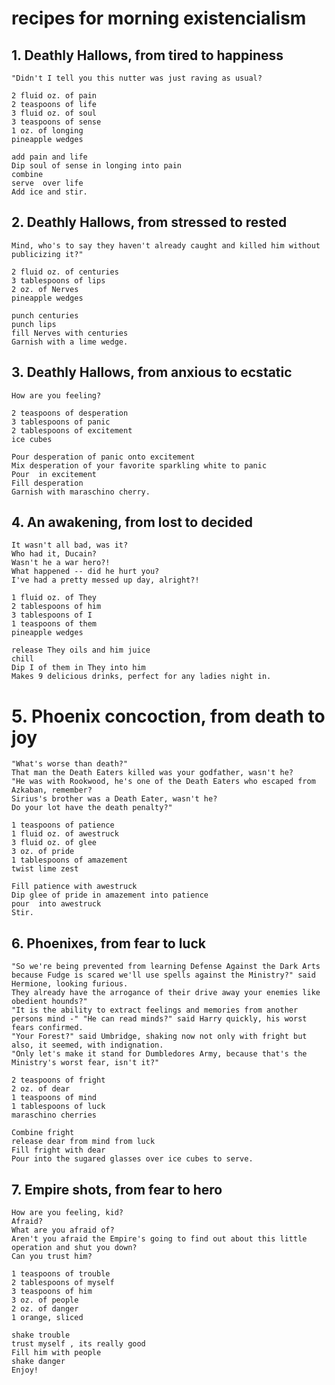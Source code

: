 # recipes for morning existencialism

## 1. Deathly Hallows, from tired to happiness

    "Didn't I tell you this nutter was just raving as usual?

    2 fluid oz. of pain
    2 teaspoons of life
    3 fluid oz. of soul
    3 teaspoons of sense
    1 oz. of longing
    pineapple wedges

    add pain and life
    Dip soul of sense in longing into pain
    combine
    serve  over life
    Add ice and stir.


## 2. Deathly Hallows, from stressed to rested

    Mind, who's to say they haven't already caught and killed him without publicizing it?"

    2 fluid oz. of centuries
    3 tablespoons of lips
    2 oz. of Nerves
    pineapple wedges

    punch centuries
    punch lips
    fill Nerves with centuries
    Garnish with a lime wedge.

## 3. Deathly Hallows, from anxious to ecstatic

    How are you feeling?

    2 teaspoons of desperation
    3 tablespoons of panic
    2 tablespoons of excitement
    ice cubes

    Pour desperation of panic onto excitement
    Mix desperation of your favorite sparkling white to panic
    Pour  in excitement
    Fill desperation
    Garnish with maraschino cherry.

## 4. An awakening, from lost to decided

    It wasn't all bad, was it?
    Who had it, Ducain?
    Wasn't he a war hero?!
    What happened -- did he hurt you?
    I've had a pretty messed up day, alright?!

    1 fluid oz. of They
    2 tablespoons of him
    3 tablespoons of I
    1 teaspoons of them
    pineapple wedges

    release They oils and him juice
    chill
    Dip I of them in They into him
    Makes 9 delicious drinks, perfect for any ladies night in.

# 5. Phoenix concoction, from death to joy

    "What's worse than death?"
    That man the Death Eaters killed was your godfather, wasn't he?
    "He was with Rookwood, he's one of the Death Eaters who escaped from Azkaban, remember?
    Sirius's brother was a Death Eater, wasn't he?
    Do your lot have the death penalty?"

    1 teaspoons of patience
    1 fluid oz. of awestruck
    3 fluid oz. of glee
    3 oz. of pride
    1 tablespoons of amazement
    twist lime zest

    Fill patience with awestruck
    Dip glee of pride in amazement into patience
    pour  into awestruck
    Stir.

## 6. Phoenixes, from fear to luck

    "So we're being prevented from learning Defense Against the Dark Arts because Fudge is scared we'll use spells against the Ministry?" said Hermione, looking furious.
    They already have the arrogance of their drive away your enemies like obedient hounds?"
    "It is the ability to extract feelings and memories from another persons mind -" "He can read minds?" said Harry quickly, his worst fears confirmed.
    "Your Forest?" said Umbridge, shaking now not only with fright but also, it seemed, with indignation.
    "Only let's make it stand for Dumbledores Army, because that's the Ministry's worst fear, isn't it?"

    2 teaspoons of fright
    2 oz. of dear
    1 teaspoons of mind
    1 tablespoons of luck
    maraschino cherries

    Combine fright
    release dear from mind from luck
    Fill fright with dear
    Pour into the sugared glasses over ice cubes to serve.


## 7. Empire shots, from fear to hero

    How are you feeling, kid?
    Afraid?
    What are you afraid of?
    Aren't you afraid the Empire's going to find out about this little operation and shut you down?
    Can you trust him?

    1 teaspoons of trouble
    2 tablespoons of myself
    3 teaspoons of him
    3 oz. of people
    2 oz. of danger
    1 orange, sliced

    shake trouble
    trust myself , its really good
    Fill him with people
    shake danger
    Enjoy!
